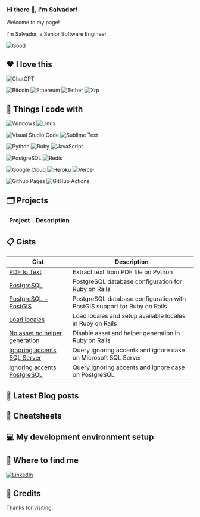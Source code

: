 ### Hi there 👋, I'm Salvador!

Welcome to my page!

I'm Salvador, a Senior Software Engineer.

![Good](https://media.tenor.com/kSiC-0wGr4kAAAAd/monkey-technology.gif)

## ❤️ I love this

![ChatGPT](https://img.shields.io/badge/chatGPT-74aa9c?style=for-the-badge&logo=openai&logoColor=white)

![Bitcoin](https://img.shields.io/badge/Bitcoin-000?style=for-the-badge&logo=bitcoin&logoColor=white)
![Ethereum](https://img.shields.io/badge/Ethereum-3C3C3D?style=for-the-badge&logo=Ethereum&logoColor=white)
![Tether](https://img.shields.io/badge/tether-168363?style=for-the-badge&logo=tether&logoColor=white)
![Xrp](https://img.shields.io/badge/Xrp-black?style=for-the-badge&logo=xrp&logoColor=white)
 
 ## 🚀 Things I code with

![Windows](https://img.shields.io/badge/Windows-0078D6?style=for-the-badge&logo=windows&logoColor=white)
![Linux](https://img.shields.io/badge/Linux-FCC624?style=for-the-badge&logo=linux&logoColor=black)

![Visual Studio Code](https://img.shields.io/badge/Visual%20Studio%20Code-0078d7.svg?style=for-the-badge&logo=visual-studio-code&logoColor=white)
![Sublime Text](https://img.shields.io/badge/sublime_text-%23575757.svg?style=for-the-badge&logo=sublime-text&logoColor=important)

![Python](https://img.shields.io/badge/python-3670A0?style=for-the-badge&logo=python&logoColor=ffdd54)
![Ruby](https://img.shields.io/badge/ruby-%23CC342D.svg?style=for-the-badge&logo=ruby&logoColor=white)
![JavaScript](https://img.shields.io/badge/javascript-%23323330.svg?style=for-the-badge&logo=javascript&logoColor=%23F7DF1E)

![PostgreSQL](https://img.shields.io/badge/postgres-%23316192.svg?style=for-the-badge&logo=postgresql&logoColor=white)
![Redis](https://img.shields.io/badge/redis-%23DD0031.svg?style=for-the-badge&logo=redis&logoColor=white)

![Google Cloud](https://img.shields.io/badge/GoogleCloud-%234285F4.svg?style=for-the-badge&logo=google-cloud&logoColor=white)
![Heroku](https://img.shields.io/badge/heroku-%23430098.svg?style=for-the-badge&logo=heroku&logoColor=white)
![Vercel](https://img.shields.io/badge/vercel-%23000000.svg?style=for-the-badge&logo=vercel&logoColor=white)

![Github Pages](https://img.shields.io/badge/github%20pages-121013?style=for-the-badge&logo=github&logoColor=white)
![GitHub Actions](https://img.shields.io/badge/github%20actions-%232671E5.svg?style=for-the-badge&logo=githubactions&logoColor=white)

## 🗂 Projects

| Project           | Description                                                              |
| ----------------- | ------------------------------------------------------------------------ |

## 📋 Gists

| Gist | Description |
| ---- | ----------- |
| [PDF to Text](https://gist.github.com/salvadorgascon/29a3ae19c7e5f4b5bed6a9ca71ad5025) | Extract text from PDF file on Python|
| [PostgreSQL ](https://gist.github.com/salvadorgascon/6ff16320552ab1326f1fc739c3d7fd08) | PostgreSQL database configuration for Ruby on Rails|
| [PostgreSQL + PostGIS](https://gist.github.com/salvadorgascon/9d47351b275a465b4fe1971d2e1859be) | PostgreSQL database configuration with PostGIS support for Ruby on Rails|
| [Load locales](https://gist.github.com/salvadorgascon/8f9e70a6e397b58f696fe63d7afac393) | Load locales and setup available locales in Ruby on Rails |
| [No asset no helper generation](https://gist.github.com/salvadorgascon/29d1fb38b40c42040a70050ffc5774a4) | Disable asset and helper generation in Ruby on Rails |
| [Ignoring accents SQL Server ](https://gist.github.com/salvadorgascon/5b64326db44fa5438dfce3aaf205aaed) | Query ignoring accents and ignore case on Microsoft SQL Server |
| [Ignoring accents PostgreSQL](https://gist.github.com/salvadorgascon/770bfef5e39c935478c38cec7b706d9b) | Query ignoring accents and ignore case on PostgreSQL |

## 📰 Latest Blog posts

## 🔔 Cheatsheets

## 💻 My development environment setup

## 📢 Where to find me  

[![LinkedIn](https://img.shields.io/badge/linkedin-%230077B5.svg?style=for-the-badge&logo=linkedin&logoColor=white)](https://www.linkedin.com/in/salvadorgascon/)

## 🙏 Credits

Thanks for visiting.

<!--
**salvadorgascon/salvadorgascon** is a ✨ _special_ ✨ repository because its `README.md` (this file) appears on your GitHub profile.

Here are some ideas to get you started:

- 🔭 I’m currently working on ...
- 🌱 I’m currently learning ...
- 👯 I’m looking to collaborate on ...
- 🤔 I’m looking for help with ...
- 💬 Ask me about ...
- 📫 How to reach me: ...
- 😄 Pronouns: ...
- ⚡ Fun fact: ...
-->
